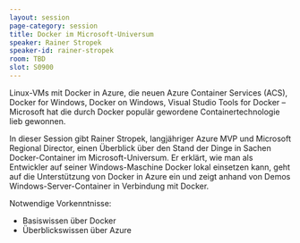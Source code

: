 ```yaml
---
layout: session
page-category: session
title: Docker im Microsoft-Universum
speaker: Rainer Stropek
speaker-id: rainer-stropek
room: TBD
slot: S0900
---
```


Linux-VMs mit Docker in Azure, die neuen Azure Container Services (ACS), Docker for Windows, Docker on Windows, Visual Studio Tools for Docker – Microsoft hat die durch Docker populär gewordene Containertechnologie lieb gewonnen. 

In dieser Session gibt Rainer Stropek, langjähriger Azure MVP und Microsoft Regional Director, einen Überblick über den Stand der Dinge in Sachen Docker-Container im Microsoft-Universum. Er erklärt, wie man als Entwickler auf seiner Windows-Maschine Docker lokal einsetzen kann, geht auf die Unterstützung von Docker in Azure ein und zeigt anhand von Demos Windows-Server-Container in Verbindung mit Docker.

Notwendige Vorkenntnisse:
* Basiswissen über Docker
* Überblickswissen über Azure